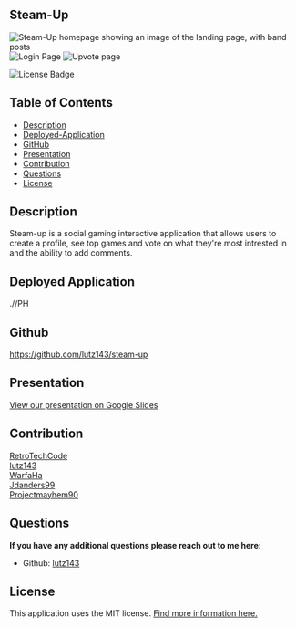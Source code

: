 ## Steam-Up


![Steam-Up homepage showing an image of the landing page, with band posts](PH)
![Login Page](PH)
![Upvote page](PH)

![License Badge](https://img.shields.io/badge/license-MIT-blue)

## Table of Contents
- [Description](#description)
- [Deployed-Application](#deployed-application)
- [GitHub](#Github)
- [Presentation](#presentation)
- [Contribution](#contribution)
- [Questions](#questions)
- [License](#license)
  
## Description
Steam-up is a social gaming interactive application that allows users to create a profile, see top games and vote on what they're most intrested in and the ability to add comments. 
  
## Deployed Application

.//PH

  
## Github

https://github.com/lutz143/steam-up

## Presentation

[View our presentation on Google Slides](PH)


## Contribution

[RetroTechCode](https://github.com/RetroTechCode)  
[lutz143](https://github.com/lutz143)  
[WarfaHa](https://github.com/WarfaHa)  
[Jdanders99](https://github.com/Jdanders99)  
[Projectmayhem90](https://github.com/Projectmayhem90)  

## Questions

**If you have any additional questions please reach out to me here**:
- Github: [lutz143](https://github.com/lutz143/steam-up)  

## License
This application uses the MIT license. [Find more information here.](https://choosealicense.com/licenses/mit/)
